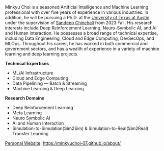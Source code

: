Minkyu Choi is a seasoned Artificial Intelligence and Machine Learning professional with over five years of experience in various industries. In addition, he will be pursuing a Ph.D. at the [University of Texas at Austin](https://global.utexas.edu/about/rankings) under the supervision of [Sandeep Chinchali](https://www.ece.utexas.edu/people/faculty/sandeep-chinchali) from 2023 Fall. His research interests include Deep Reinforcement Learning, Neuro-Symbolic AI, and AI and Human Interaction. He possesses a broad range of technical expertise, including Data Engineering, Cloud and Edge Computing, DevSecOps, and MLOps. Throughout his career, he has worked in both commercial and government sectors, and has a wealth of experience in a variety of machine learning and deep learning projects.

**Technical Expertises**

* ML/AI Infrastructure 
* Cloud and Edge Computing
* Data Pipelining — Batch & Streaming 
* Machine Learning & Deep Learning

**Research Domains**

* Deep Reinforcement Learning
* Meta Learning
* Neuro Symbolic AI
* AI and Human Interaction
* Simulation-to-Simulation(Sim2Sim) & Simulation-to-Real(Sim2Real) Transfer Learning

[Personal Website](https://minkyuchoi-07.github.io/about/): https://minkyuchoi-07.github.io/about/

<!--
**minkyuchoi-07/minkyuchoi-07** is a ✨ _special_ ✨ repository because its `README.md` (this file) appears on your GitHub profile.

Here are some ideas to get you started:

- 🔭 I’m currently working on ...
- 🌱 I’m currently learning ...
- 👯 I’m looking to collaborate on ...
- 🤔 I’m looking for help with ...
- 💬 Ask me about ...
- 📫 How to reach me: ...
- 😄 Pronouns: ...
- ⚡ Fun fact: ...
-->
